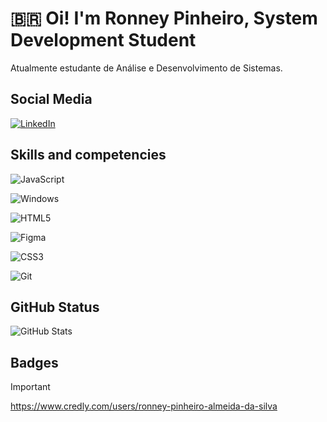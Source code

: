 # 🇧🇷 Oi! I'm Ronney Pinheiro, System Development Student

Atualmente estudante de Análise e Desenvolvimento de Sistemas.

## Social Media 
[![LinkedIn](https://img.shields.io/badge/LinkedIn-45562d?style=for-the-badge&logo=linkedin&logoColor=white)](https://www.linkedin.com/in/ronney-pinheiro-almeida-da-silva-428ba4319)

## Skills and competencies
![JavaScript](https://img.shields.io/badge/JavaScript-45562d?style=for-the-badge&logo=javascript&logoColor=)

![Windows](https://img.shields.io/badge/Windows-45562d?style=for-the-badge&logo=windows&logoColor=2CA5E0)

![HTML5](https://img.shields.io/badge/HTML5-45562d?style=for-the-badge&logo=html5&logoColor=)

![Figma](https://img.shields.io/badge/Figma-45562d?style=for-the-badge&logo=figma&logoColor=figma)

![CSS3](https://img.shields.io/badge/CSS3-45562d?style=for-the-badge&logo=css3&logoColor=)

![Git](https://img.shields.io/badge/GIT-45562d?style=for-the-badge&logo=git&logoColor=)


## GitHub Status

![GitHub Stats](https://github-readme-stats.vercel.app/api?username=musasPI&theme=transparent&bg_color=45562d&border_color=30A3DC&show_icons=true&icon_color=b1b63a&title_color=d9ddd5&text_color=FFF)

## Badges
> [!IMPORTANT]
> https://www.credly.com/users/ronney-pinheiro-almeida-da-silva
